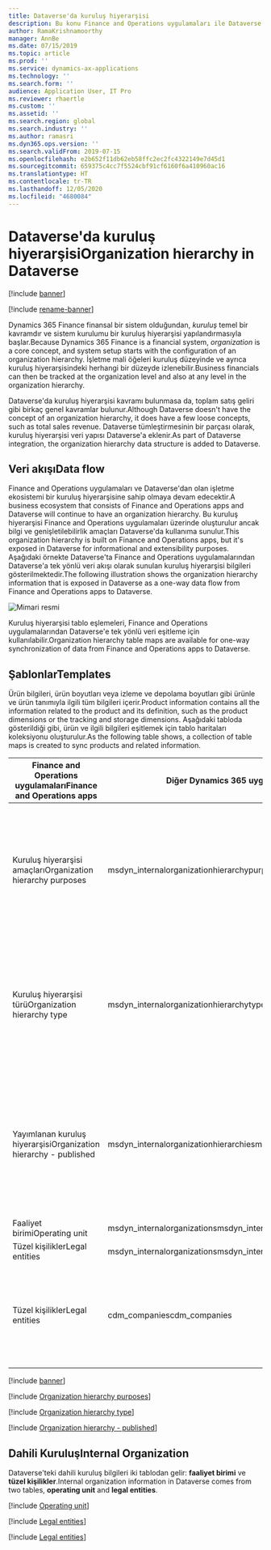 ```yaml
---
title: Dataverse'da kuruluş hiyerarşisi
description: Bu konu Finance and Operations uygulamaları ile Dataverse arasında kuruluş verileri tümleştirmesini açıklar.
author: RamaKrishnamoorthy
manager: AnnBe
ms.date: 07/15/2019
ms.topic: article
ms.prod: ''
ms.service: dynamics-ax-applications
ms.technology: ''
ms.search.form: ''
audience: Application User, IT Pro
ms.reviewer: rhaertle
ms.custom: ''
ms.assetid: ''
ms.search.region: global
ms.search.industry: ''
ms.author: ramasri
ms.dyn365.ops.version: ''
ms.search.validFrom: 2019-07-15
ms.openlocfilehash: e2b652f11db62eb58ffc2ec2fc4322149e7d45d1
ms.sourcegitcommit: 659375c4cc7f5524cbf91cf6160f6a410960ac16
ms.translationtype: HT
ms.contentlocale: tr-TR
ms.lasthandoff: 12/05/2020
ms.locfileid: "4680084"
---
```

# <a name="organization-hierarchy-in-dataverse"></a><span data-ttu-id="9bedc-103">Dataverse'da kuruluş hiyerarşisi</span><span class="sxs-lookup"><span data-stu-id="9bedc-103">Organization hierarchy in Dataverse</span></span>

[!include [banner](../../includes/banner.md)]

[!include [rename-banner](~/includes/cc-data-platform-banner.md)]

<span data-ttu-id="9bedc-104">Dynamics 365 Finance finansal bir sistem olduğundan, *kuruluş* temel bir kavramdır ve sistem kurulumu bir kuruluş hiyerarşisi yapılandırmasıyla başlar.</span><span class="sxs-lookup"><span data-stu-id="9bedc-104">Because Dynamics 365 Finance is a financial system, *organization* is a core concept, and system setup starts with the configuration of an organization hierarchy.</span></span> <span data-ttu-id="9bedc-105">İşletme mali öğeleri kuruluş düzeyinde ve ayrıca kuruluş hiyerarşisindeki herhangi bir düzeyde izlenebilir.</span><span class="sxs-lookup"><span data-stu-id="9bedc-105">Business financials can then be tracked at the organization level and also at any level in the organization hierarchy.</span></span>

<span data-ttu-id="9bedc-106">Dataverse'da kuruluş hiyerarşisi kavramı bulunmasa da, toplam satış geliri gibi birkaç genel kavramlar bulunur.</span><span class="sxs-lookup"><span data-stu-id="9bedc-106">Although Dataverse doesn't have the concept of an organization hierarchy, it does have a few loose concepts, such as total sales revenue.</span></span> <span data-ttu-id="9bedc-107">Dataverse tümleştirmesinin bir parçası olarak, kuruluş hiyerarşisi veri yapısı Dataverse'a eklenir.</span><span class="sxs-lookup"><span data-stu-id="9bedc-107">As part of Dataverse integration, the organization hierarchy data structure is added to Dataverse.</span></span>

## <a name="data-flow"></a><span data-ttu-id="9bedc-108">Veri akışı</span><span class="sxs-lookup"><span data-stu-id="9bedc-108">Data flow</span></span>

<span data-ttu-id="9bedc-109">Finance and Operations uygulamaları ve Dataverse'dan olan işletme ekosistemi bir kuruluş hiyerarşisine sahip olmaya devam edecektir.</span><span class="sxs-lookup"><span data-stu-id="9bedc-109">A business ecosystem that consists of Finance and Operations apps and Dataverse will continue to have an organization hierarchy.</span></span> <span data-ttu-id="9bedc-110">Bu kuruluş hiyerarşisi Finance and Operations uygulamaları üzerinde oluşturulur ancak bilgi ve genişletilebilirlik amaçları Dataverse'da kullanıma sunulur.</span><span class="sxs-lookup"><span data-stu-id="9bedc-110">This organization hierarchy is built on Finance and Operations apps, but it's exposed in Dataverse for informational and extensibility purposes.</span></span> <span data-ttu-id="9bedc-111">Aşağıdaki örnekte Dataverse'ta Finance and Operations uygulamalarından Dataverse'a tek yönlü veri akışı olarak sunulan kuruluş hiyerarşisi bilgileri gösterilmektedir.</span><span class="sxs-lookup"><span data-stu-id="9bedc-111">The following illustration shows the organization hierarchy information that is exposed in Dataverse as a one-way data flow from Finance and Operations apps to Dataverse.</span></span>

![Mimari resmi](media/dual-write-data-flow.png)

<span data-ttu-id="9bedc-113">Kuruluş hiyerarşisi tablo eşlemeleri, Finance and Operations uygulamalarından Dataverse'e tek yönlü veri eşitleme için kullanılabilir.</span><span class="sxs-lookup"><span data-stu-id="9bedc-113">Organization hierarchy table maps are available for one-way synchronization of data from Finance and Operations apps to Dataverse.</span></span>

## <a name="templates"></a><span data-ttu-id="9bedc-114">Şablonlar</span><span class="sxs-lookup"><span data-stu-id="9bedc-114">Templates</span></span>

<span data-ttu-id="9bedc-115">Ürün bilgileri, ürün boyutları veya izleme ve depolama boyutları gibi ürünle ve ürün tanımıyla ilgili tüm bilgileri içerir.</span><span class="sxs-lookup"><span data-stu-id="9bedc-115">Product information contains all the information related to the product and its definition, such as the product dimensions or the tracking and storage dimensions.</span></span> <span data-ttu-id="9bedc-116">Aşağıdaki tabloda gösterildiği gibi, ürün ve ilgili bilgileri eşitlemek için tablo haritaları koleksiyonu oluşturulur.</span><span class="sxs-lookup"><span data-stu-id="9bedc-116">As the following table shows, a collection of table maps is created to sync products and related information.</span></span>

<span data-ttu-id="9bedc-117">Finance and Operations uygulamaları</span><span class="sxs-lookup"><span data-stu-id="9bedc-117">Finance and Operations apps</span></span> | <span data-ttu-id="9bedc-118">Diğer Dynamics 365 uygulamaları</span><span class="sxs-lookup"><span data-stu-id="9bedc-118">Other Dynamics 365 apps</span></span> | <span data-ttu-id="9bedc-119">Tanım</span><span class="sxs-lookup"><span data-stu-id="9bedc-119">Description</span></span>
-----------------------|--------------------------------|---
<span data-ttu-id="9bedc-120">Kuruluş hiyerarşisi amaçları</span><span class="sxs-lookup"><span data-stu-id="9bedc-120">Organization hierarchy purposes</span></span> | <span data-ttu-id="9bedc-121">msdyn_internalorganizationhierarchypurposes</span><span class="sxs-lookup"><span data-stu-id="9bedc-121">msdyn_internalorganizationhierarchypurposes</span></span> | <span data-ttu-id="9bedc-122">Bu şablon, Kuruluş Hiyerarşisi Amacı varlığının tek yönlü eşitlemesini sağlar.</span><span class="sxs-lookup"><span data-stu-id="9bedc-122">This template provides one-way synchronization of the Organization Hierarchy Purpose entity.</span></span>
<span data-ttu-id="9bedc-123">Kuruluş hiyerarşisi türü</span><span class="sxs-lookup"><span data-stu-id="9bedc-123">Organization hierarchy type</span></span> | <span data-ttu-id="9bedc-124">msdyn_internalorganizationhierarchytypes</span><span class="sxs-lookup"><span data-stu-id="9bedc-124">msdyn_internalorganizationhierarchytypes</span></span> | <span data-ttu-id="9bedc-125">Bu şablon, Kuruluş Hiyerarşisi Türü varlığının tek yönlü eşitlemesini sağlar.</span><span class="sxs-lookup"><span data-stu-id="9bedc-125">This template provides one-way synchronization of the Organization Hierarchy Type entity.</span></span>
<span data-ttu-id="9bedc-126">Yayımlanan kuruluş hiyerarşisi</span><span class="sxs-lookup"><span data-stu-id="9bedc-126">Organization hierarchy - published</span></span> | <span data-ttu-id="9bedc-127">msdyn_internalorganizationhierarchies</span><span class="sxs-lookup"><span data-stu-id="9bedc-127">msdyn_internalorganizationhierarchies</span></span> | <span data-ttu-id="9bedc-128">Bu şablon, Yayımlanan Kuruluş Hiyerarşisi varlığının tek yönlü eşitlemesini sağlar.</span><span class="sxs-lookup"><span data-stu-id="9bedc-128">This template provides one-way synchronization of the Organization Hierarchy Published entity.</span></span>
<span data-ttu-id="9bedc-129">Faaliyet birimi</span><span class="sxs-lookup"><span data-stu-id="9bedc-129">Operating unit</span></span> | <span data-ttu-id="9bedc-130">msdyn_internalorganizations</span><span class="sxs-lookup"><span data-stu-id="9bedc-130">msdyn_internalorganizations</span></span> |
<span data-ttu-id="9bedc-131">Tüzel kişilikler</span><span class="sxs-lookup"><span data-stu-id="9bedc-131">Legal entities</span></span> | <span data-ttu-id="9bedc-132">msdyn_internalorganizations</span><span class="sxs-lookup"><span data-stu-id="9bedc-132">msdyn_internalorganizations</span></span> |
<span data-ttu-id="9bedc-133">Tüzel kişilikler</span><span class="sxs-lookup"><span data-stu-id="9bedc-133">Legal entities</span></span> | <span data-ttu-id="9bedc-134">cdm_companies</span><span class="sxs-lookup"><span data-stu-id="9bedc-134">cdm_companies</span></span> | <span data-ttu-id="9bedc-135">Tüzel kişilik (şirket) bilgilerinin iki yönlü eşitlemesini sağlar.</span><span class="sxs-lookup"><span data-stu-id="9bedc-135">Provides bidirectional synchronization of legal entity (company) information.</span></span>

[!include [banner](../../includes/dual-write-symbols.md)]

[!include [Organization hierarchy purposes](includes/OrganizationHierarchyPurpose-msdyn-internalorganizationhierarchypurposes.md)]

[!include [Organization hierarchy type](includes/OrganizationHierarchyType-msdyn-internalorganizationhierarchytypes.md)]

[!include [Organization hierarchy - published](includes/OrganizationHierarchyPublished-msdyn-internalorganizationhierarchies.md)]

## <a name="internal-organization"></a><span data-ttu-id="9bedc-136">Dahili Kuruluş</span><span class="sxs-lookup"><span data-stu-id="9bedc-136">Internal Organization</span></span>

<span data-ttu-id="9bedc-137">Dataverse'teki dahili kuruluş bilgileri iki tablodan gelir: **faaliyet birimi** ve **tüzel kişilikler**.</span><span class="sxs-lookup"><span data-stu-id="9bedc-137">Internal organization information in Dataverse comes from two tables, **operating unit** and **legal entities**.</span></span>

[!include [Operating unit](includes/OperatingUnit-msdyn-internalorganizations.md)]

[!include [Legal entities](includes/LegalEntities-msdyn-internalorganizations.md)]

[!include [Legal entities](includes/LegalEntities-Companies.md)]
